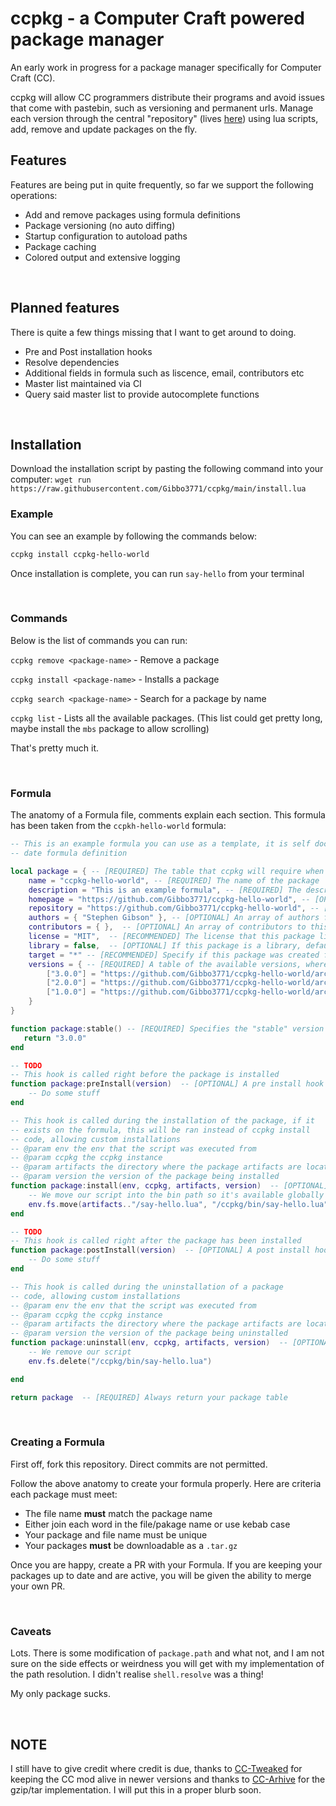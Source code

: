 # ccpkg - a Computer Craft powered package manager


An early work in progress for a package manager specifically for Computer Craft (CC).

ccpkg will allow CC programmers distribute their programs and avoid issues that come with pastebin, such as versioning and permanent urls. Manage each version through the central "repository" (lives [here](https://github.com/Gibbo3771/ccpkg/tree/main/formula)) using lua scripts, add, remove and update packages on the fly.


## Features
Features are being put in quite frequently, so far we support the following operations:

* Add and remove packages using formula definitions
* Package versioning (no auto diffing)
* Startup configuration to autoload paths
* Package caching
* Colored output and extensive logging

&nbsp;


## Planned features

There is quite a few things missing that I want to get around to doing.

* Pre and Post installation hooks
* Resolve dependencies
* Additional fields in formula such as liscence, email, contributors etc
* Master list maintained via CI
* Query said master list to provide autocomplete functions 

&nbsp;

## Installation

Download the installation script by pasting the following command into your computer:
`wget run https://raw.githubusercontent.com/Gibbo3771/ccpkg/main/install.lua`



### Example

You can see an example by following the commands below:
```sh
ccpkg install ccpkg-hello-world
```
Once installation is complete, you can run `say-hello` from your terminal

&nbsp;


### Commands
Below is the list of commands you can run:

`ccpkg remove <package-name>` - Remove a package

`ccpkg install <package-name>` - Installs a package

`ccpkg search <package-name>` - Search for a package by name

`ccpkg list` - Lists all the available packages. (This list could get pretty long, maybe install the `mbs` package to allow scrolling)



That's pretty much it.

&nbsp;


### Formula

The anatomy of a Formula file, comments explain each section. This formula has been taken from the `ccpkh-hello-world` formula:

```lua
-- This is an example formula you can use as a template, it is self documented and contains the most up to
-- date formula definition

local package = { -- [REQUIRED] The table that ccpkg will require when it downloads the formula and compiles it
    name = "ccpkg-hello-world", -- [REQUIRED] The name of the package
    description = "This is an example formula", -- [REQUIRED] The description of the package
    homepage = "https://github.com/Gibbo3771/ccpkg-hello-world", -- [OPTIONAL] The homepage for the package
    repository = "https://github.com/Gibbo3771/ccpkg-hello-world", -- [OPTIONAL] The repository for the package
    authors = { "Stephen Gibson" }, -- [OPTIONAL] An array of authors for this package
    contributors = { },  -- [OPTIONAL] An array of contributors to this package
    license = "MIT",  -- [RECOMMENDED] The license that this package lives under
    library = false,  -- [OPTIONAL] If this package is a library, defaults to false.
    target = "*" -- [RECOMMENDED] Specify if this package was created for either 'computer', 'turtle' or '*' for any
    versions = { -- [REQUIRED] A table of the available versions, where the key is the version number and the value is the download url
        ["3.0.0"] = "https://github.com/Gibbo3771/ccpkg-hello-world/archive/3.0.0.tar.gz",
        ["2.0.0"] = "https://github.com/Gibbo3771/ccpkg-hello-world/archive/2.0.0.tar.gz",
        ["1.0.0"] = "https://github.com/Gibbo3771/ccpkg-hello-world/archive/1.0.0.tar.gz"
    }
}

function package:stable() -- [REQUIRED] Specifies the "stable" version of the package
   return "3.0.0"
end

-- TODO
-- This hook is called right before the package is installed
function package:preInstall(version)  -- [OPTIONAL] A pre install hook
    -- Do some stuff
end

-- This hook is called during the installation of the package, if it
-- exists on the formula, this will be ran instead of ccpkg install
-- code, allowing custom installations
-- @param env the env that the script was executed from
-- @param ccpkg the ccpkg instance
-- @param artifacts the directory where the package artifacts are located
-- @param version the version of the package being installed
function package:install(env, ccpkg, artifacts, version)  -- [OPTIONAL] An installation hook. Allows custom logic for installation
    -- We move our script into the bin path so it's available globally
    env.fs.move(artifacts.."/say-hello.lua", "/ccpkg/bin/say-hello.lua")
end

-- TODO
-- This hook is called right after the package has been installed
function package:postInstall(version)  -- [OPTIONAL] A post install hook
    -- Do some stuff
end

-- This hook is called during the uninstallation of a package
-- code, allowing custom installations
-- @param env the env that the script was executed from
-- @param ccpkg the ccpkg instance
-- @param artifacts the directory where the package artifacts are located
-- @param version the version of the package being uninstalled
function package:uninstall(env, ccpkg, artifacts, version)  -- [OPTIONAL] An uninstallation hook. Allows custom logic for uninstallation
    -- We remove our script
    env.fs.delete("/ccpkg/bin/say-hello.lua")

end

return package  -- [REQUIRED] Always return your package table
```

&nbsp;


### Creating a Formula

First off, fork this repository. Direct commits are not permitted.

Follow the above anatomy to create your formula properly. Here are criteria each package must meet:
* The file name **must** match the package name
* Either join each word in the file/pakage name or use kebab case
* Your package and file name must be unique
* Your packages **must** be downloadable as a `.tar.gz`

Once you are happy, create a PR with your Formula. If you are keeping your packages up to date and are active, you will be given the ability to merge your own PR.

&nbsp;


### Caveats

Lots. There is some modification of `package.path` and what not, and I am not sure on the side effects or weirdness you will get with my implementation of the path resolution. I didn't realise `shell.resolve` was a thing!

My only package sucks.

&nbsp;


## NOTE

I still have to give credit where credit is due, thanks to [CC-Tweaked](https://github.com/Gibbo3771/CC-Tweaked) for keeping the CC mod alive in newer versions and thanks to [CC-Arhive](https://github.com/MCJack123/CC-Archive) for the gzip/tar implementation. I will put this in a proper blurb soon.



